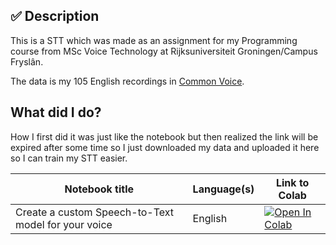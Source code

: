 
## ✅ Description
This is a STT which was made as an assignment for my Programming course from MSc Voice Technology at Rijksuniversiteit Groningen/Campus Fryslân.

The data is my 105 English recordings in [Common Voice](https://commonvoice.mozilla.org/en).


## What did I do?
How I first did it was just like the notebook but then realized the link will be expired after some time so I just downloaded my data and uploaded it here so I  can train my STT easier.

| Notebook title | Language(s) | Link to Colab |
|----------------|---------------|-------------|
| Create a custom Speech-to-Text model for your voice | English | [![Open In Colab](https://colab.research.google.com/assets/colab-badge.svg)](https://colab.research.google.com/github/coqui-ai/STT/blob/main/notebooks/train_personal_model_with_common_voice.ipynb) |
